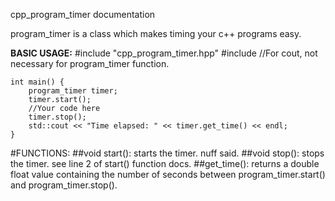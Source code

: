 cpp_program_timer documentation

program_timer is a class which makes timing your c++ programs easy.

**BASIC USAGE:**
	\#include "cpp_program_timer.hpp"
	\#include <iostream> //For cout, not necessary for program_timer function.
	
	int main() {
		program_timer timer;
		timer.start();
		//Your code here
		timer.stop();
		std::cout << "Time elapsed: " << timer.get_time() << endl;
	}

#FUNCTIONS:
##void start():
		starts the timer.
		nuff said.
##void stop():
		stops the timer.
		see line 2 of start() function docs.
##get_time():
		returns a double float value containing the number of seconds between
		program_timer.start() and program_timer.stop().
